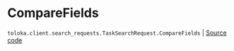 # CompareFields
`toloka.client.search_requests.TaskSearchRequest.CompareFields` | [Source code](https://github.com/Toloka/toloka-kit/blob/v1.1.1/src/client/search_requests.py#L516)

